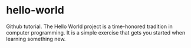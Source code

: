 # hello-world
Github tutorial. The Hello World project is a time-honored tradition in computer programming. It is a simple exercise that gets you started when learning something new.
